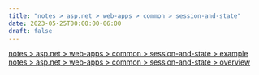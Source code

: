 ```yaml
---
title: "notes > asp.net > web-apps > common > session-and-state"
date: 2023-05-25T00:00:00-06:00
draft: false
---
```


[notes > asp.net > web-apps > common > session-and-state > example](example.md)  
[notes > asp.net > web-apps > common > session-and-state > overview](overview.md)  
